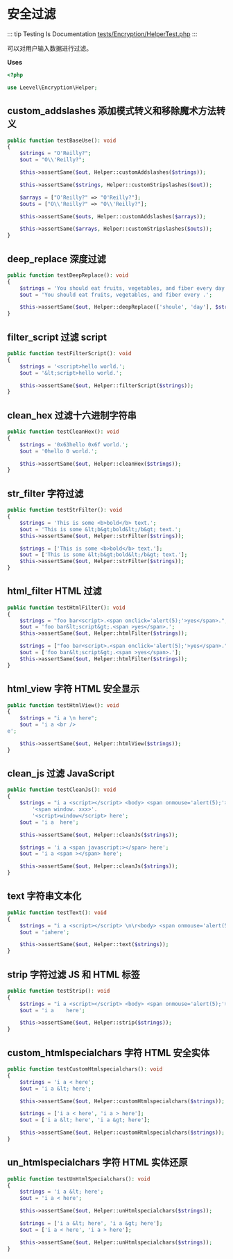 # 安全过滤

::: tip Testing Is Documentation
[tests/Encryption/HelperTest.php](https://github.com/hunzhiwange/framework/blob/master/tests/Encryption/HelperTest.php)
:::
    
可以对用户输入数据进行过滤。

**Uses**

``` php
<?php

use Leevel\Encryption\Helper;
```

## custom_addslashes 添加模式转义和移除魔术方法转义

``` php
public function testBaseUse(): void
{
    $strings = "O'Reilly?";
    $out = "O\\'Reilly?";

    $this->assertSame($out, Helper::customAddslashes($strings));

    $this->assertSame($strings, Helper::customStripslashes($out));

    $arrays = ["O'Reilly?" => "O'Reilly?"];
    $outs = ["O\\'Reilly?" => "O\\'Reilly?"];

    $this->assertSame($outs, Helper::customAddslashes($arrays));

    $this->assertSame($arrays, Helper::customStripslashes($outs));
}
```
    
## deep_replace 深度过滤

``` php
public function testDeepReplace(): void
{
    $strings = 'You should eat fruits, vegetables, and fiber every day.';
    $out = 'You should eat fruits, vegetables, and fiber every .';

    $this->assertSame($out, Helper::deepReplace(['shoule', 'day'], $strings));
}
```
    
## filter_script 过滤 script

``` php
public function testFilterScript(): void
{
    $strings = '<script>hello world.';
    $out = '&lt;script>hello world.';

    $this->assertSame($out, Helper::filterScript($strings));
}
```
    
## clean_hex 过滤十六进制字符串

``` php
public function testCleanHex(): void
{
    $strings = '0x63hello 0x6f world.';
    $out = '0hello 0 world.';

    $this->assertSame($out, Helper::cleanHex($strings));
}
```
    
## str_filter 字符过滤

``` php
public function testStrFilter(): void
{
    $strings = 'This is some <b>bold</b> text.';
    $out = 'This is some &lt;b&gt;bold&lt;/b&gt; text.';
    $this->assertSame($out, Helper::strFilter($strings));

    $strings = ['This is some <b>bold</b> text.'];
    $out = ['This is some &lt;b&gt;bold&lt;/b&gt; text.'];
    $this->assertSame($out, Helper::strFilter($strings));
}
```
    
## html_filter HTML 过滤

``` php
public function testHtmlFilter(): void
{
    $strings = "foo bar<script>.<span onclick='alert(5);'>yes</span>.";
    $out = 'foo bar&lt;script&gt;.<span >yes</span>.';
    $this->assertSame($out, Helper::htmlFilter($strings));

    $strings = ["foo bar<script>.<span onclick='alert(5);'>yes</span>."];
    $out = ['foo bar&lt;script&gt;.<span >yes</span>.'];
    $this->assertSame($out, Helper::htmlFilter($strings));
}
```
    
## html_view 字符 HTML 安全显示

``` php
public function testHtmlView(): void
{
    $strings = "i a \n here";
    $out = 'i a <br />
e';

    $this->assertSame($out, Helper::htmlView($strings));
}
```
    
## clean_js 过滤 JavaScript

``` php
public function testCleanJs(): void
{
    $strings = "i a <script></script> <body> <span onmouse='alert(5);'></span>".
        '<span window. xxx>'.
        '<script>window</script> here';
    $out = 'i a  here';

    $this->assertSame($out, Helper::cleanJs($strings));

    $strings = 'i a <span javascript:></span> here';
    $out = 'i a <span ></span> here';

    $this->assertSame($out, Helper::cleanJs($strings));
}
```
    
## text 字符串文本化

``` php
public function testText(): void
{
    $strings = "i a <script></script> \n\r<body> <span onmouse='alert(5);'> here";
    $out = 'iahere';

    $this->assertSame($out, Helper::text($strings));
}
```
    
## strip 字符过滤 JS 和 HTML 标签

``` php
public function testStrip(): void
{
    $strings = "i a <script></script> <body> <span onmouse='alert(5);'> here";
    $out = 'i a    here';

    $this->assertSame($out, Helper::strip($strings));
}
```
    
## custom_htmlspecialchars 字符 HTML 安全实体

``` php
public function testCustomHtmlspecialchars(): void
{
    $strings = 'i a < here';
    $out = 'i a &lt; here';

    $this->assertSame($out, Helper::customHtmlspecialchars($strings));

    $strings = ['i a < here', 'i a > here'];
    $out = ['i a &lt; here', 'i a &gt; here'];

    $this->assertSame($out, Helper::customHtmlspecialchars($strings));
}
```
    
## un_htmlspecialchars 字符 HTML 实体还原

``` php
public function testUnHtmlSpecialchars(): void
{
    $strings = 'i a &lt; here';
    $out = 'i a < here';

    $this->assertSame($out, Helper::unHtmlspecialchars($strings));

    $strings = ['i a &lt; here', 'i a &gt; here'];
    $out = ['i a < here', 'i a > here'];

    $this->assertSame($out, Helper::unHtmlspecialchars($strings));
}
```